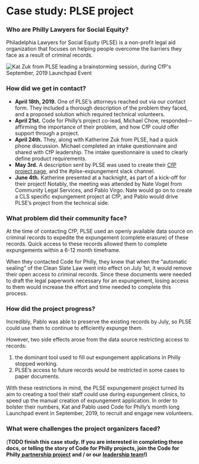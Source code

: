 # Case study: PLSE project

### **Who are Philly Lawyers for Social Equity?**

Philadelphia Lawyers for Social Equity \(PLSE\) is a non-profit legal aid organization that focuses on helping people overcome the barriers they face as a result of criminal records.



![Kat Zuk from PLSE leading a brainstorming session, during CfP&apos;s September, 2019 Launchpad Event](https://lh4.googleusercontent.com/B5AoxSuz7y0IM8EzMYRtepIb6asuJRMwBYw8vA0bYQq8hfyga5IPkrtvkKb0CZrnWicntVsZpPsrxugkr3KxbCa1X9Ot3jqWyfmh8yQmoTrlejEJxx_o9JimgzTDNE0uY6P9SY0c)

### **How did we get in contact?**

* **April 18th, 2019.** One of PLSE’s attorneys reached out via our contact form. They included a thorough description of the problem they faced, and a proposed solution which required technical volunteers.
* **April 21st.** Code for Philly’s project co-lead, Michael Chow, responded--affirming the importance of their problem, and how CfP could offer support through a project.
* **April 24th.** They, along with Katherine Zuk from PLSE, had a quick phone discussion. Michael completed an intake questionnaire and shared with CfP leadership. The intake questionnaire is used to clearly define product requirements. 
* **May 3rd.** A description sent by PLSE was used to create their [CfP project page](https://codeforphilly.org/projects/philadelphia_lawyers_for_social_equity_-_record_expungement), and the \#plse-expungement slack channel.
* **June 4th.** Katherine presented at a hacknight, as part of a kick-off for their project! Notably, the meeting was attended by Nate Vogel from Community Legal Services, and Pablo Virgo. Nate would go on to create a CLS specific expungement project at CfP, and Pablo would drive PLSE’s project from the technical side.

### **What problem did their community face?**

At the time of contacting CfP, PLSE used an openly available data source on criminal records to expedite the expungement \(complete erasure\) of these records. Quick access to these records allowed them to complete expungements within a 6-12 month timeframe.

When they contacted Code for Philly, they knew that when the “automatic sealing” of the Clean Slate Law went into effect on July 1st, it would remove their open access to criminal records. Since these documents were needed to draft the legal paperwork necessary for an expungement, losing access to them would increase the effort and time needed to complete this process.

### How did the project progress?

Incredibly, Pablo was able to preserve the existing records by July, so PLSE could use them to continue to efficiently expunge them.

However, two side effects arose from the data source restricting access to records:

1. the dominant tool used to fill out expungement applications in Philly stopped working. 
2. PLSE’s access to future records would be restricted in some cases to paper documents.

With these restrictions in mind, the PLSE expungement project turned its aim to creating a tool their staff could use during expungement clinics, to speed up the manual creation of expungement application. In order to bolster their numbers, Kat and Pablo used Code for Philly’s month long Launchpad event in September, 2019, to recruit and engage new volunteers.

### **What were challenges the project organizers faced?**

\(**TODO finish this case study. If you are interested in completing these docs, or telling the story of Code for Philly projects, join the Code for Philly**[ **partnership project**](https://codeforphilly.org/projects/code_for_philly_-_creating_new_projects_and_partnerships) **and / or our** [**leadership team**](https://codeforphilly.org/pages/leadership-support_team_open_positions)**!\)**

